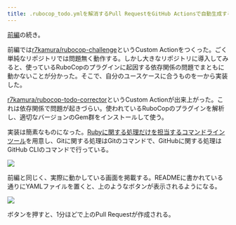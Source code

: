 ```yaml
---
title: .rubocop_todo.ymlを解消するPull RequestをGitHub Actionsで自動生成する (後編)
---
```

[前編](https://r7kamura.com/articles/2022-05-13-rubocop-challenge)の続き。

前編では[r7kamura/rubocop-challenge](https://github.com/r7kamura/rubocop-challenge)というCustom Actionをつくった。ごく単純なリポジトリでは問題無く動作する。しかし大きなリポジトリに導入してみると、使っているRuboCopのプラグインに起因する依存関係の問題でまともに動かないことが分かった。そこで、自分のユースケースに合うものを一から実装した。

[r7kamura/rubocop-todo-corrector](https://github.com/r7kamura/rubocop-todo-corrector)というCustom Actionが出来上がった。これは依存関係で問題が起きづらい。使われているRuboCopのプラグインを解析し、適切なバージョンのGem群をインストールして使う。

実装は簡素なものになった。[Rubyに関する処理だけを担当するコマンドラインツール](https://github.com/r7kamura/rubocop_todo_corrector)を用意し、Gitに関する処理はGitのコマンドで、GitHubに関する処理はGitHub CLIのコマンドで行っている。

![](https://lh3.googleusercontent.com/docs/AG8NV2ZyigIP7deudP1A5uns66i6eBOXu_Ez7FBeaz73S1WsyWo5t4YZ3zBKVlIFQQMcPuBGmRS9iSdmsk_xCjCrb_D44uUI4vGSzD2V-pR4b2SAtlIjPHtMCuDlsyxOv9EsAkcItTyFh09dH30agVVfWDzNeXuo1XZ8Hg28utRr1TFvJ0JmoIvK16ke8IuDy7m9XaipoNQ0sgQEew7SCSJk38lhAOpW3NQk-oUSCwFuP7vkJsR7GIkuqWE0cf0w-SheSkSekJTbIxHZDv9e4Ooy4rSQwa_F5IcFOS8vE-8aE2jZsBaF6wElVsWYinTHTtAGbWDxrLQJVvv5q7GE3J5ZVR5VGzCBEAndYF4WDY_RBhM6UHJhVqBJQv2y4P2LEcCP-EN_7NhsSZ9j2sU31aq5JrCGvI4O0BYSNrPjZKUFKjNcHsJjXQMrigaTD7W0VCJlZwuG-fT6zE9dZ4spp2BdswhBUCujHolULF2VuduInNw_QLI0IF1A1iyNeqryj3s32hMKRarq1F184xkwbRwmySXfu54R7QCrT_EHN9GN7848m0uPNbvT7rfsz4YTdOT7kyBBLZ2RtKzg0lnq5M8_KZtorMRT5PbcBNGCNt5BIGBrj6xfsUgpnH035Q-dGy9ea58Nm5CsjfuzqEleiQwV6-QjN_8VvvLiKvuWUPjyAw1407LUfRLqW9FkHo6Y6HlLo-T9Rcsihi6a337dMNI_n9SlVjO5g428mbNpe_2WOzCmEHVNGFwvtvttNB4YpgHa0Mb-Ih6VfrLY-M8o0uoKmZmYjXHcjeiF7yWFs2H26mxamugF3g_BmErVgG4zteo0bwM5M1tdMqHe5_l3Zb32YKmxX0M8JLFJ6-IBvW1_5OENtKmMH5TUL_qg_O8_Be3jniM_Ki0Ikj3cRRgIdbdoQkZIoDXkVwx_MmKMBJ9Ng2khJIJYfaFVjL6lTRn76sH49upHEAHu9ZPpfeSPmrWbvOVd662RhAUBIYyDM0PZM8XZvxc59O7hri2WIALYGysnl03z_i_HbvxIBMnuepqBZnImWkT99Dov0rBjIPfEY-IIt-0lkU8gqebTQADqGFSbccQzcFHUCRELKi1pmh_VgtHIKJk_3hViajKYMs7kvO22XakL_8OLz08JunOve6ypZLGjFqJARC0QyEalo83Q4Ry00wVq0DjqBC-OgTA-fhLuo-VE6yN2Qq55yWURFeKzsiAZnCcDCjZBQ--3Ru2WASkH8ked1fmowgO_NfedePm6broH)

前編と同じく、実際に動かしている画面を掲載する。READMEに書かれている通りにYAMLファイルを置くと、上のようなボタンが表示されるようになる。

![](https://lh3.googleusercontent.com/docs/AG8NV2bjSzB3t7AdV8O4DUQElSHdPcj9MUrbM61UVHJzQuM_VBbL1oLcr4TONe-DzkShSctM0LAxJna66O6yO6hwicP1nCh3cFT6cu9eqc5-xgfmoCzSovM2W5Psrx1tx7PF2ZicmYqoBne3xydW4Cuibg4-xlOY1c-cfCQZq049KBAL03hJ_ks19kRTPZQmdr9vZR6_9Dbw7p_ftCu-AtD4_M4Abn9cRW7gGprKeq5twbcZbohnZpGSDRcylb8f4Q2WZxR3ygNT0B3NgL1MpVSUYyWKjDX3os8IuPIqEb1EGqjqlOVtWJbE5b8sFUBEBx7m3CczSiCltcHLkFlV59KsxdNG9K8ALHogjQmrFjZ1McISpEeAcOvZh5ccORM-KytHH56jbTTQdg7z3yZjKJckFjHq_Sd3hpSZj8H8Y_wjnEfYf1jGpM3C1FDbQ1UGbGQHa4plOtuxg9VTTPB4DKSWuGdYaLHrvWhVNOy-xbT9G_NImrSSF6M-CgB4l7FHDUTQRyDHduds95GCs5_VmfBaGRYW6y97WKkLf55JNKZZPBINfC4xFDyMOEbFZu0kCyfNj1NqV0hCkp-wzJnNXGK-1tW5YxnqV7ZsXZzBlDjlN8nHgzEnUNS77cTV9pcrX8ZxnMMyrgQvqD5u7VDSkcYQ99p6X2XuMcPpfnU3mK-4BsQX5xc1o-LL314WXNtUozRgbsUvS577-RsPnDSfe2Zy7f3IUFN1VqDQVLldYzxMNQ3PkGucdxgT8V3HWLZrLxr2gZXuOWFOERS4bAvq4rc6ko8s2COSotTQzM2XQ-UmQi5YAVwsd5TIJ6XPsozBW8k-dUpFd6gZuOwMcodPnjtKJnb0t_Rcpm_rcq-H_MljXLTvctT0-vM9bxfT_eLgEX8-tmOCShQkEDQ_WP9EX8dXyNAKiCH3FheRsdwbJLTUTMjjlZQFBSgOcAsEP_FjBfI9TDB9oPJ2Z1iGb_UWpWXDJ0gEXf1VfWZI0jobz9C_yZHRkY_T73nTv70OIhivstAylxh6u7M2UH5sECgr7_aN7YeLFfH980Yq-6mxoW2o4gWwM835-Hn7fA-HJUAY9CqJoIvkWEfdQSuO9lDIbFPPhlelsaqVhUqCj_jPyGFHKqvcKeTDMpCaVTv9Y52rynJ-IS1_Yk65vZ7WrqJOCACfuWqh7fnveyzpjYtoWEobRweOMRUbwRxtse6sF3_iPIoa2OLyvxETt5XTarBGjfBisxvFVmTLvWqqboNSHqXk5NXGvH4u)

ボタンを押すと、1分ほどで上のPull Requestが作成される。
